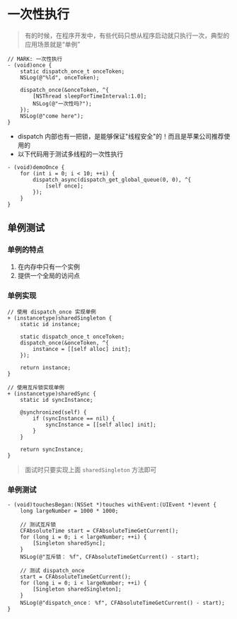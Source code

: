 # 一次性执行

> 有的时候，在程序开发中，有些代码只想从程序启动就只执行一次，典型的应用场景就是“单例”

```objc
// MARK: 一次性执行
- (void)once {
    static dispatch_once_t onceToken;
    NSLog(@"%ld", onceToken);

    dispatch_once(&onceToken, ^{
        [NSThread sleepForTimeInterval:1.0];
        NSLog(@"一次性吗?");
    });
    NSLog(@"come here");
}
```

* dispatch 内部也有一把锁，是能够保证"线程安全"的！而且是苹果公司推荐使用的
* 以下代码用于测试多线程的一次性执行

```objc
- (void)demoOnce {
    for (int i = 0; i < 10; ++i) {
        dispatch_async(dispatch_get_global_queue(0, 0), ^{
            [self once];
        });
    }
}
```

## 单例测试

### 单例的特点

1. 在内存中只有一个实例
2. 提供一个全局的访问点

### 单例实现

```objc
// 使用 dispatch_once 实现单例
+ (instancetype)sharedSingleton {
    static id instance;

    static dispatch_once_t onceToken;
    dispatch_once(&onceToken, ^{
        instance = [[self alloc] init];
    });

    return instance;
}

// 使用互斥锁实现单例
+ (instancetype)sharedSync {
    static id syncInstance;

    @synchronized(self) {
        if (syncInstance == nil) {
            syncInstance = [[self alloc] init];
        }
    }

    return syncInstance;
}
```

> 面试时只要实现上面 `sharedSingleton` 方法即可

### 单例测试

```objc
- (void)touchesBegan:(NSSet *)touches withEvent:(UIEvent *)event {
    long largeNumber = 1000 * 1000;

    // 测试互斥锁
    CFAbsoluteTime start = CFAbsoluteTimeGetCurrent();
    for (long i = 0; i < largeNumber; ++i) {
        [Singleton sharedSync];
    }
    NSLog(@"互斥锁： %f", CFAbsoluteTimeGetCurrent() - start);

    // 测试 dispatch_once
    start = CFAbsoluteTimeGetCurrent();
    for (long i = 0; i < largeNumber; ++i) {
        [Singleton sharedSingleton];
    }
    NSLog(@"dispatch_once： %f", CFAbsoluteTimeGetCurrent() - start);
}
```
